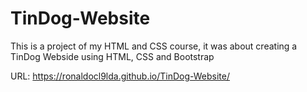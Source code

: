 # TinDog-Website
This is a project of my HTML and CSS course, it was about creating a TinDog Webside using HTML, CSS and Bootstrap

URL: https://ronaldocl9lda.github.io/TinDog-Website/
